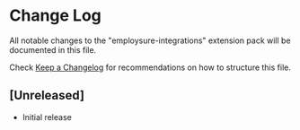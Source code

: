 # Change Log

All notable changes to the "employsure-integrations" extension pack will be documented in this file.

Check [Keep a Changelog](http://keepachangelog.com/) for recommendations on how to structure this file.

## [Unreleased]

- Initial release
